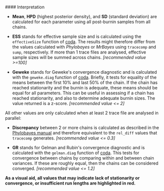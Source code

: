 </br>
#### Interpretation

- **Mean**, **HPD** (highest posterior density), and **SD** (standard deviation) are calculated for each parameter using all post-burnin samples from all chains. 

- **ESS** stands for effective sample size and is calculated using the `effectiveSize` function of [coda](https://cran.r-project.org/web/packages/coda/index.html). The results might therefore differ from the values calculated with *Phylobayes* or *MrBayes* using `tracecomp` and `sump`, respectively. If more than 1 trace files are analysed, effective sample sizes will be summed across chains. *[recommended value >=100]*

- **Geweke** stands for Geweke's convergence diagnostic and is calculated with the `geweke.diag` function of [coda](https://cran.r-project.org/web/packages/coda/index.html). Briefly, it tests for equality of the means between the first 10% and last 50% of the chain. If the chain has reached stationarity and the burnin is adequate, these means should be equal for all parameters. This can be useful in assessing if a chain has reached stationarity, and also to determine adequate burnin sizes. The value returned is a z-score. *[recommended value <= 2]*

All other values are only calculated when at least 2 trace file are analysed in parallel: 

- **Discrepancy** between 2 or more chains is calculated as described in the [Phylobayes manual](http://megasun.bch.umontreal.ca/People/lartillot/www/phylobayes3.3e.pdf) and therefore equivalent to the `rel_diff` values that `tracecomp` generates. *[recommended value <= 0.3]*

- **GR** stands for Gelman and Rubin's convergence diagnostic and is calculated with the `gelman.diag` function of [coda](https://cran.r-project.org/web/packages/coda/index.html). This tests for convergence between chains by comparing within and between chain variances. If these are roughly equal, then the chains can be considered converged. *[recommended value <= 1.2]*

**As a visual aid, all values that may indicate lack of stationarity or convergence, or insufficient run lengths are highlighted in red.**
